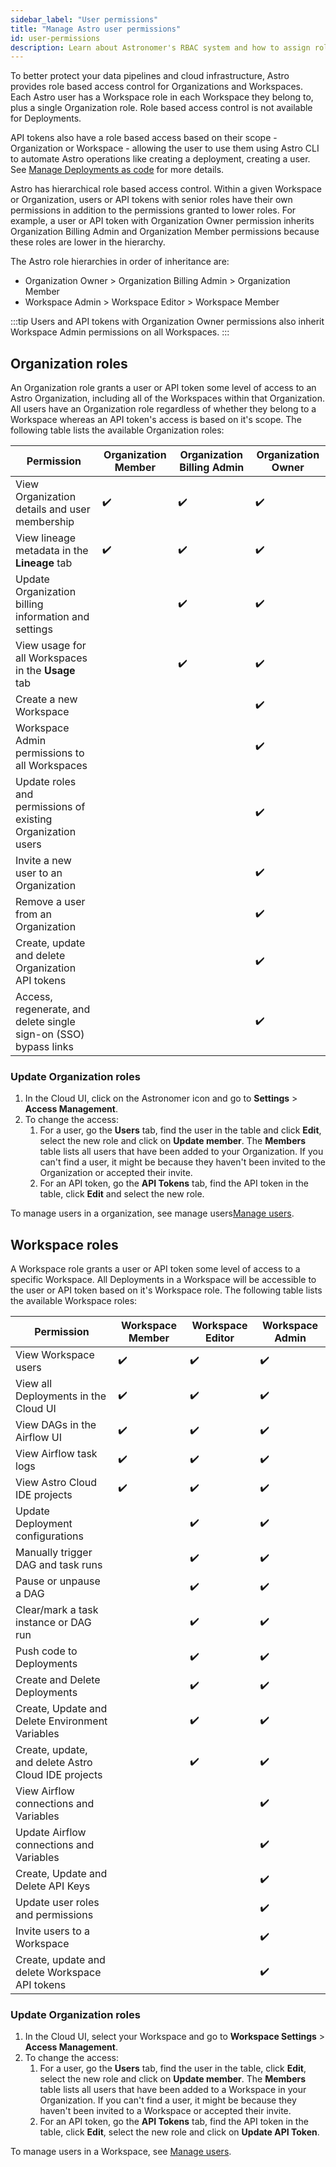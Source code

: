 ```yaml
---
sidebar_label: "User permissions"
title: "Manage Astro user permissions"
id: user-permissions
description: Learn about Astronomer's RBAC system and how to assign roles to users.
---
```


To better protect your data pipelines and cloud infrastructure, Astro provides role based access control for Organizations and Workspaces. Each Astro user has a Workspace role in each Workspace they belong to, plus a single Organization role. Role based access control is not available for Deployments.

API tokens also have a role based access based on their scope - Organization or Workspace - allowing the user to use them using Astro CLI to automate Astro operations like creating a deployment, creating a user. See [Manage Deployments as code](manage-deployments-as-code.md) for more details.

Astro has hierarchical role based access control. Within a given Workspace or Organization, users or API tokens with senior roles have their own permissions in addition to the permissions granted to lower roles. For example, a user or API token with Organization Owner permission inherits Organization Billing Admin and Organization Member permissions because these roles are lower in the hierarchy. 

The Astro role hierarchies in order of inheritance are: 

- Organization Owner > Organization Billing Admin > Organization Member 
- Workspace Admin > Workspace Editor > Workspace Member

:::tip
Users and API tokens with Organization Owner permissions also inherit Workspace Admin permissions on all Workspaces.
:::

## Organization roles

An Organization role grants a user or API token some level of access to an Astro Organization, including all of the Workspaces within that Organization. All users have an Organization role regardless of whether they belong to a Workspace whereas an API token's access is based on it's scope. The following table lists the available Organization roles:

| Permission                                                       | **Organization Member** | **Organization Billing Admin** | **Organization Owner** |
| ---------------------------------------------------------------- | ----------------------- | ------------------------------ | ---------------------- |
| View Organization details and user membership                    | ✔️                       | ✔️                              | ✔️                      |
| View lineage metadata in the **Lineage** tab                     | ✔️                       | ✔️                              | ✔️                      |
| Update Organization billing information and settings             |                         | ✔️                              | ✔️                      |
| View usage for all Workspaces in the **Usage** tab               |                         | ✔️                              | ✔️                      |
| Create a new Workspace                                           |                         |                                | ✔️                      |
| Workspace Admin permissions to all Workspaces                    |                         |                                | ✔️                      |
| Update roles and permissions of existing Organization users      |                         |                                | ✔️                      |
| Invite a new user to an Organization                             |                         |                                | ✔️                      |
| Remove a user from an Organization                               |                         |                                | ✔️                      |
| Create, update and delete Organization API tokens                                   |                         |                                | ✔️                      |
| Access, regenerate, and delete single sign-on (SSO) bypass links |                         |                                | ✔️                      |

### Update Organization roles

1. In the Cloud UI, click on the Astronomer icon and go to **Settings** > **Access Management**.
2. To change the access:
    1. For a user, go the **Users** tab, find the user in the table and click **Edit**, select the new role and click on **Update member**. The **Members** table lists all users that have been added to your Organization. If you can't find a user, it might be because they haven't been invited to the Organization or accepted their invite.
    2. For an API token, go the **API Tokens** tab, find the API token in the table, click **Edit** and select the new role.


To manage users in a organization, see manage users[Manage users](add-user.md).

## Workspace roles

A Workspace role grants a user or API token some level of access to a specific Workspace. All Deployments in a Workspace will be accessible to the user or API token based on it's Workspace role. The following table lists the available Workspace roles:

| Permission                                          | **Workspace Member** | **Workspace Editor** | **Workspace Admin** |
| --------------------------------------------------- | -------------------- | -------------------- | ------------------- |
| View Workspace users                                | ✔️                    | ✔️                    | ✔️                   |
| View all Deployments in the Cloud UI                | ✔️                    | ✔️                    | ✔️                   |
| View DAGs in the Airflow UI                         | ✔️                    | ✔️                    | ✔️                   |
| View Airflow task logs                              | ✔️                    | ✔️                    | ✔️                   |
| View Astro Cloud IDE projects                       | ✔️                    | ✔️                    | ✔️                   |
| Update Deployment configurations                    |                      | ✔️                    | ✔️                   |
| Manually trigger DAG and task runs                  |                      | ✔️                    | ✔️                   |
| Pause or unpause a DAG                              |                      | ✔️                    | ✔️                   |
| Clear/mark a task instance or DAG run               |                      | ✔️                    | ✔️                   |
| Push code to Deployments                            |                      | ✔️                    | ✔️                   |
| Create and Delete Deployments                       |                      | ✔️                    | ✔️                   |
| Create, Update and Delete Environment Variables     |                      | ✔️                    | ✔️                   |
| Create, update, and delete Astro Cloud IDE projects |                      | ✔️                    | ✔️                   |
| View Airflow connections and Variables              |                      |                      | ✔️                   |
| Update Airflow connections and Variables            |                      |                      | ✔️                   |
| Create, Update and Delete API Keys                  |                      |                      | ✔️                   |
| Update user roles and permissions                   |                      |                      | ✔️                   |
| Invite users to a Workspace                         |                      |                      | ✔️                   |
| Create, update and delete Workspace API tokens                         |                      |                      | ✔️                   |

### Update Organization roles

1. In the Cloud UI, select your Workspace and go to **Workspace Settings** > **Access Management**.
2. To change the access:
    1. For a user, go the **Users** tab, find the user in the table, click **Edit**, select the new role and click on **Update member**. The **Members** table lists all users that have been added to a Workspace in your Organization. If you can't find a user, it might be because they haven't been invited to a Workspace or accepted their invite.
    2. For an API token, go the **API Tokens** tab, find the API token in the table, click **Edit**, select the new role and click on **Update API Token**.

To manage users in a Workspace, see [Manage users](add-user.md#add-a-user-to-a-workspace).
